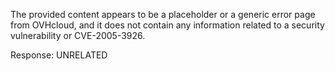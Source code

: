 The provided content appears to be a placeholder or a generic error page from OVHcloud, and it does not contain any information related to a security vulnerability or CVE-2005-3926.

Response: UNRELATED
